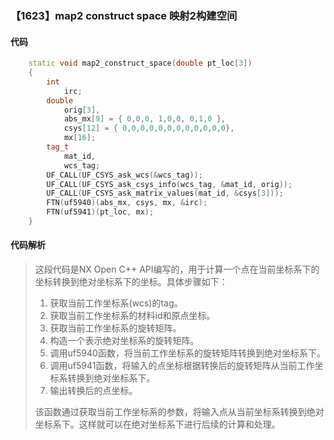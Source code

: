 ### 【1623】map2 construct space 映射2构建空间

#### 代码

```cpp
    static void map2_construct_space(double pt_loc[3])  
    {  
        int  
            irc;  
        double  
            orig[3],  
            abs_mx[9] = { 0,0,0, 1,0,0, 0,1,0 },  
            csys[12] = { 0,0,0,0,0,0,0,0,0,0,0,0},  
            mx[16];  
        tag_t  
            mat_id,  
            wcs_tag;  
        UF_CALL(UF_CSYS_ask_wcs(&wcs_tag));  
        UF_CALL(UF_CSYS_ask_csys_info(wcs_tag, &mat_id, orig));  
        UF_CALL(UF_CSYS_ask_matrix_values(mat_id, &csys[3]));  
        FTN(uf5940)(abs_mx, csys, mx, &irc);  
        FTN(uf5941)(pt_loc, mx);  
    }

```

#### 代码解析

> 这段代码是NX Open C++ API编写的，用于计算一个点在当前坐标系下的坐标转换到绝对坐标系下的坐标。具体步骤如下：
>
> 1. 获取当前工作坐标系(wcs)的tag。
> 2. 获取当前工作坐标系的材料id和原点坐标。
> 3. 获取当前工作坐标系的旋转矩阵。
> 4. 构造一个表示绝对坐标系的旋转矩阵。
> 5. 调用uf5940函数，将当前工作坐标系的旋转矩阵转换到绝对坐标系下。
> 6. 调用uf5941函数，将输入的点坐标根据转换后的旋转矩阵从当前工作坐标系转换到绝对坐标系下。
> 7. 输出转换后的点坐标。
>
> 该函数通过获取当前工作坐标系的参数，将输入点从当前坐标系转换到绝对坐标系下。这样就可以在绝对坐标系下进行后续的计算和处理。
>
